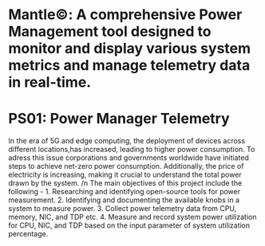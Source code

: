 # Mantle©: A comprehensive Power Management tool designed to monitor and display various system metrics and manage telemetry data in real-time.
# PS01: Power Manager Telemetry

In the era of 5G and edge computing, the deployment of devices across different locations,has increased, leading to higher power consumption. To adress this issue corporations and governments worldwide have initiated steps to achieve net-zero power consumption. Additionally, the price of electricity is increasing, making it crucial to understand the total power drawn by the system. /n
The main objectives of this project include the following -
    1. Researching and identifying open-source tools for power measurement.
    2. Identifying and documenting the available knobs in a system to measure power.
    3. Collect power telemetry data from CPU, memory, NIC, and TDP etc.
    4. Measure and record system power utilization for CPU, NIC, and TDP based on the input parameter of system utilization percentage.
